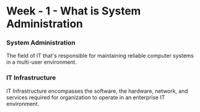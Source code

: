 
# Week - 1 - What is System Administration

### <b>System Administration</b>
The field of IT that's responsible for maintaining reliable computer systems in a multi-user environment. 

### <b>IT Infrastructure</b>
IT Infrastructure encompasses the software, the hardware, network, and services required for organization to operate in an enterprise IT environment.